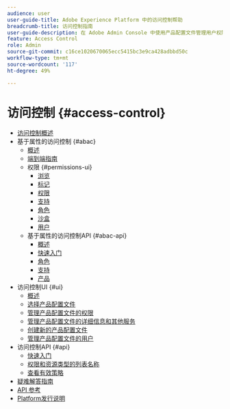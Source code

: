 ```yaml
---
audience: user
user-guide-title: Adobe Experience Platform 中的访问控制帮助
breadcrumb-title: 访问控制指南
user-guide-description: 在 Adobe Admin Console 中使用产品配置文件管理用户权限。了解如何将用户分配给产品和沙盒。
feature: Access Control
role: Admin
source-git-commit: c16ce1020670065ecc5415bc3e9ca428adbbd50c
workflow-type: tm+mt
source-wordcount: '117'
ht-degree: 49%

---
```



# 访问控制 {#access-control}

* [访问控制概述](home.md)
* 基于属性的访问控制 {#abac}
   * [概述](abac/overview.md)
   * [端到端指南](abac/end-to-end-guide.md)
   * 权限 {#permissions-ui}
      * [浏览](abac/ui/browse.md)
      * [标记](abac/ui/labels.md)
      * [权限](abac/ui/permissions.md)
      * [支持](abac/ui/policies.md)
      * [角色](abac/ui/roles.md)
      * [沙盒](abac/ui/sandboxes.md)
      * [用户](abac/ui/users.md)
   * 基于属性的访问控制API {#abac-api}
      * [概述](abac/api/overview.md)
      * [快速入门](abac/api/getting-started.md)
      * [角色](abac/api/roles.md)
      * [支持](abac/api/policies.md)
      * [产品](abac/api/products.md)
* 访问控制UI {#ui}
   * [概述](ui/overview.md)
   * [选择产品配置文件](ui/browse.md)
   * [管理产品配置文件的权限](ui/permissions.md)
   * [管理产品配置文件的详细信息和其他服务](ui/details-and-services.md)
   * [创建新的产品配置文件](ui/create-profile.md)
   * [管理产品配置文件的用户](ui/users.md)
* 访问控制API {#api}
   * [快速入门](api/getting-started.md)
   * [权限和资源类型的列表名称](api/permissions-and-resource-types.md)
   * [查看有效策略](api/effective-policies.md)
* [疑难解答指南](troubleshooting-guide.md)
* [API 参考](https://www.adobe.io/experience-platform-apis/references/access-control/)
* [Platform发行说明](https://www.adobe.com/go/platform-release-notes_cn)